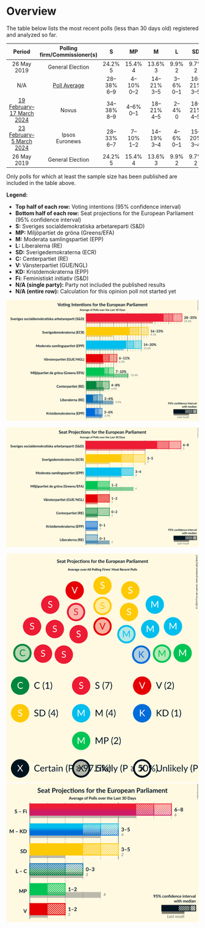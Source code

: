 # Overview

The table below lists the most recent polls (less than 30 days old) registered and analyzed so far.

| Period     | Polling firm/Commissioner(s) | S | MP | M | L | SD | C | V | KD | Fi |
|:----------:|:----------------------------:|:--:|:--:|:--:|:--:|:--:|:--:|:--:|:--:|:--:|
| 26 May 2019 | General Election | 24.2% <br> 5 | 15.4% <br> 4 | 13.6% <br> 3 | 9.9% <br> 2 | 9.7% <br> 2 | 6.5% <br> 1 | 6.3% <br> 1 | 5.9% <br> 1 | 5.5% <br> 1 |
| N/A | [Poll Average](average.html) | 28–38% <br> 6–9 | 4–10% <br> 0–2 | 14–21% <br> 3–5 | 3–6% <br> 0–1 | 16–21% <br> 3–5 | 4–8% <br> 0–2 | 7–11% <br> 2 | 3–6% <br> 0–1 | N/A <br> N/A |
| [19 February–17 March 2024](2024-03-17-Novus.html) | Novus | 34–38% <br> 8–9 | 4–6% <br> 0–1 | 18–21% <br> 4–5 | 2–4% <br> 0 | 18–21% <br> 4–5 | 4–6% <br> 0–1 | 7–9% <br> 2 | 3–5% <br> 0–1 | N/A <br> N/A |
| [23 February–5 March 2024](2024-03-05-Ipsos.html) | Ipsos <br> Euronews | 28–33% <br> 6–7 | 7–10% <br> 1–2 | 14–19% <br> 3–4 | 4–6% <br> 0–1 | 15–20% <br> 3–4 | 6–9% <br> 1–2 | 8–12% <br> 2 | 3–6% <br> 0–1 | N/A <br> N/A |
| 26 May 2019 | General Election | 24.2% <br> 5 | 15.4% <br> 4 | 13.6% <br> 3 | 9.9% <br> 2 | 9.7% <br> 2 | 6.5% <br> 1 | 6.3% <br> 1 | 5.9% <br> 1 | 5.5% <br> 1 |

Only polls for which at least the sample size has been published are included in the table above.

**Legend:**
+ **Top half of each row:** Voting intentions (95% confidence interval)
+ **Bottom half of each row:** Seat projections for the European Parliament (95% confidence interval)
+ **S:** Sveriges socialdemokratiska arbetareparti (S&D)
+ **MP:** Miljöpartiet de gröna (Greens/EFA)
+ **M:** Moderata samlingspartiet (EPP)
+ **L:** Liberalerna (RE)
+ **SD:** Sverigedemokraterna (ECR)
+ **C:** Centerpartiet (RE)
+ **V:** Vänsterpartiet (GUE/NGL)
+ **KD:** Kristdemokraterna (EPP)
+ **Fi:** Feministiskt initiativ (S&D)
+ **N/A (single party):** Party not included the published results
+ **N/A (entire row):** Calculation for this opinion poll not started yet


![Graph with voting intentions not yet produced](average.png "Voting Intentions")

![Graph with seats not yet produced](average-seats.png "Seats")

![Graph with seating plan not yet produced](average-seating-plan.png "Seating Plan")
![Graph with coalitions seats not yet produced](average-coalitions-seats.png "Coalitions Seats")
